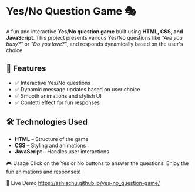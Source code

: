 # Yes/No Question Game 🎭

A fun and interactive **Yes/No question game** built using **HTML, CSS, and JavaScript**. This project presents various Yes/No questions like *"Are you busy?"* or *"Do you love?"*, and responds dynamically based on the user's choice.

## 🚀 Features
- ✅ Interactive Yes/No questions  
- ✅ Dynamic message updates based on user choice  
- ✅ Smooth animations and stylish UI  
- ✅ Confetti effect for fun responses  

## 🛠️ Technologies Used
- **HTML** – Structure of the game  
- **CSS** – Styling and animations  
- **JavaScript** – Handles user interactions

 🎮 Usage
Click on the Yes or No buttons to answer the questions.
Enjoy the fun animations and responses!

📌 Live Demo
 https://ashiachu.github.io/yes-no_question-game/
